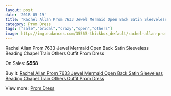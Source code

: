 ```yaml
---
layout: post
date: '2018-05-19'
title: "Rachel Allan Prom 7633 Jewel Mermaid Open Back Satin Sleeveless Beading Chapel Train Others Outfit Prom Dress"
category: Prom Dress
tags: ["sale","bridal","crazy","open","others"]
image: http://img.eudances.com/35563-thickbox_default/rachel-allan-prom-7633-jewel-mermaid-open-back-satin-sleeveless-beading-chapel-train-others-outfit-prom-dress.jpg
---
```

Rachel Allan Prom 7633 Jewel Mermaid Open Back Satin Sleeveless Beading Chapel Train Others Outfit Prom Dress

On Sales: **$558**
<a href="https://www.eudances.com/en/prom-dress/10682-rachel-allan-prom-7633-jewel-mermaid-open-back-satin-sleeveless-beading-chapel-train-others-outfit-prom-dress.html"><amp-img layout="responsive" width="600" height="600" src="//img.eudances.com/35563-thickbox_default/rachel-allan-prom-7633-jewel-mermaid-open-back-satin-sleeveless-beading-chapel-train-others-outfit-prom-dress.jpg" alt="Rachel Allan Prom 7633 Jewel Mermaid Open Back Satin Sleeveless Beading Chapel Train Others Outfit Prom Dress 0" /></a>
<a href="https://www.eudances.com/en/prom-dress/10682-rachel-allan-prom-7633-jewel-mermaid-open-back-satin-sleeveless-beading-chapel-train-others-outfit-prom-dress.html"><amp-img layout="responsive" width="600" height="600" src="//img.eudances.com/35583-thickbox_default/rachel-allan-prom-7633-jewel-mermaid-open-back-satin-sleeveless-beading-chapel-train-others-outfit-prom-dress.jpg" alt="Rachel Allan Prom 7633 Jewel Mermaid Open Back Satin Sleeveless Beading Chapel Train Others Outfit Prom Dress 1" /></a>
<a href="https://www.eudances.com/en/prom-dress/10682-rachel-allan-prom-7633-jewel-mermaid-open-back-satin-sleeveless-beading-chapel-train-others-outfit-prom-dress.html"><amp-img layout="responsive" width="600" height="600" src="//img.eudances.com/35582-thickbox_default/rachel-allan-prom-7633-jewel-mermaid-open-back-satin-sleeveless-beading-chapel-train-others-outfit-prom-dress.jpg" alt="Rachel Allan Prom 7633 Jewel Mermaid Open Back Satin Sleeveless Beading Chapel Train Others Outfit Prom Dress 2" /></a>
<a href="https://www.eudances.com/en/prom-dress/10682-rachel-allan-prom-7633-jewel-mermaid-open-back-satin-sleeveless-beading-chapel-train-others-outfit-prom-dress.html"><amp-img layout="responsive" width="600" height="600" src="//img.eudances.com/35581-thickbox_default/rachel-allan-prom-7633-jewel-mermaid-open-back-satin-sleeveless-beading-chapel-train-others-outfit-prom-dress.jpg" alt="Rachel Allan Prom 7633 Jewel Mermaid Open Back Satin Sleeveless Beading Chapel Train Others Outfit Prom Dress 3" /></a>
<a href="https://www.eudances.com/en/prom-dress/10682-rachel-allan-prom-7633-jewel-mermaid-open-back-satin-sleeveless-beading-chapel-train-others-outfit-prom-dress.html"><amp-img layout="responsive" width="600" height="600" src="//img.eudances.com/35580-thickbox_default/rachel-allan-prom-7633-jewel-mermaid-open-back-satin-sleeveless-beading-chapel-train-others-outfit-prom-dress.jpg" alt="Rachel Allan Prom 7633 Jewel Mermaid Open Back Satin Sleeveless Beading Chapel Train Others Outfit Prom Dress 4" /></a>
<a href="https://www.eudances.com/en/prom-dress/10682-rachel-allan-prom-7633-jewel-mermaid-open-back-satin-sleeveless-beading-chapel-train-others-outfit-prom-dress.html"><amp-img layout="responsive" width="600" height="600" src="//img.eudances.com/35579-thickbox_default/rachel-allan-prom-7633-jewel-mermaid-open-back-satin-sleeveless-beading-chapel-train-others-outfit-prom-dress.jpg" alt="Rachel Allan Prom 7633 Jewel Mermaid Open Back Satin Sleeveless Beading Chapel Train Others Outfit Prom Dress 5" /></a>
<a href="https://www.eudances.com/en/prom-dress/10682-rachel-allan-prom-7633-jewel-mermaid-open-back-satin-sleeveless-beading-chapel-train-others-outfit-prom-dress.html"><amp-img layout="responsive" width="600" height="600" src="//img.eudances.com/35578-thickbox_default/rachel-allan-prom-7633-jewel-mermaid-open-back-satin-sleeveless-beading-chapel-train-others-outfit-prom-dress.jpg" alt="Rachel Allan Prom 7633 Jewel Mermaid Open Back Satin Sleeveless Beading Chapel Train Others Outfit Prom Dress 6" /></a>
<a href="https://www.eudances.com/en/prom-dress/10682-rachel-allan-prom-7633-jewel-mermaid-open-back-satin-sleeveless-beading-chapel-train-others-outfit-prom-dress.html"><amp-img layout="responsive" width="600" height="600" src="//img.eudances.com/35577-thickbox_default/rachel-allan-prom-7633-jewel-mermaid-open-back-satin-sleeveless-beading-chapel-train-others-outfit-prom-dress.jpg" alt="Rachel Allan Prom 7633 Jewel Mermaid Open Back Satin Sleeveless Beading Chapel Train Others Outfit Prom Dress 7" /></a>
<a href="https://www.eudances.com/en/prom-dress/10682-rachel-allan-prom-7633-jewel-mermaid-open-back-satin-sleeveless-beading-chapel-train-others-outfit-prom-dress.html"><amp-img layout="responsive" width="600" height="600" src="//img.eudances.com/35576-thickbox_default/rachel-allan-prom-7633-jewel-mermaid-open-back-satin-sleeveless-beading-chapel-train-others-outfit-prom-dress.jpg" alt="Rachel Allan Prom 7633 Jewel Mermaid Open Back Satin Sleeveless Beading Chapel Train Others Outfit Prom Dress 8" /></a>
<a href="https://www.eudances.com/en/prom-dress/10682-rachel-allan-prom-7633-jewel-mermaid-open-back-satin-sleeveless-beading-chapel-train-others-outfit-prom-dress.html"><amp-img layout="responsive" width="600" height="600" src="//img.eudances.com/35575-thickbox_default/rachel-allan-prom-7633-jewel-mermaid-open-back-satin-sleeveless-beading-chapel-train-others-outfit-prom-dress.jpg" alt="Rachel Allan Prom 7633 Jewel Mermaid Open Back Satin Sleeveless Beading Chapel Train Others Outfit Prom Dress 9" /></a>
<a href="https://www.eudances.com/en/prom-dress/10682-rachel-allan-prom-7633-jewel-mermaid-open-back-satin-sleeveless-beading-chapel-train-others-outfit-prom-dress.html"><amp-img layout="responsive" width="600" height="600" src="//img.eudances.com/35574-thickbox_default/rachel-allan-prom-7633-jewel-mermaid-open-back-satin-sleeveless-beading-chapel-train-others-outfit-prom-dress.jpg" alt="Rachel Allan Prom 7633 Jewel Mermaid Open Back Satin Sleeveless Beading Chapel Train Others Outfit Prom Dress 10" /></a>
<a href="https://www.eudances.com/en/prom-dress/10682-rachel-allan-prom-7633-jewel-mermaid-open-back-satin-sleeveless-beading-chapel-train-others-outfit-prom-dress.html"><amp-img layout="responsive" width="600" height="600" src="//img.eudances.com/35573-thickbox_default/rachel-allan-prom-7633-jewel-mermaid-open-back-satin-sleeveless-beading-chapel-train-others-outfit-prom-dress.jpg" alt="Rachel Allan Prom 7633 Jewel Mermaid Open Back Satin Sleeveless Beading Chapel Train Others Outfit Prom Dress 11" /></a>
<a href="https://www.eudances.com/en/prom-dress/10682-rachel-allan-prom-7633-jewel-mermaid-open-back-satin-sleeveless-beading-chapel-train-others-outfit-prom-dress.html"><amp-img layout="responsive" width="600" height="600" src="//img.eudances.com/35572-thickbox_default/rachel-allan-prom-7633-jewel-mermaid-open-back-satin-sleeveless-beading-chapel-train-others-outfit-prom-dress.jpg" alt="Rachel Allan Prom 7633 Jewel Mermaid Open Back Satin Sleeveless Beading Chapel Train Others Outfit Prom Dress 12" /></a>
<a href="https://www.eudances.com/en/prom-dress/10682-rachel-allan-prom-7633-jewel-mermaid-open-back-satin-sleeveless-beading-chapel-train-others-outfit-prom-dress.html"><amp-img layout="responsive" width="600" height="600" src="//img.eudances.com/35571-thickbox_default/rachel-allan-prom-7633-jewel-mermaid-open-back-satin-sleeveless-beading-chapel-train-others-outfit-prom-dress.jpg" alt="Rachel Allan Prom 7633 Jewel Mermaid Open Back Satin Sleeveless Beading Chapel Train Others Outfit Prom Dress 13" /></a>
<a href="https://www.eudances.com/en/prom-dress/10682-rachel-allan-prom-7633-jewel-mermaid-open-back-satin-sleeveless-beading-chapel-train-others-outfit-prom-dress.html"><amp-img layout="responsive" width="600" height="600" src="//img.eudances.com/35570-thickbox_default/rachel-allan-prom-7633-jewel-mermaid-open-back-satin-sleeveless-beading-chapel-train-others-outfit-prom-dress.jpg" alt="Rachel Allan Prom 7633 Jewel Mermaid Open Back Satin Sleeveless Beading Chapel Train Others Outfit Prom Dress 14" /></a>
<a href="https://www.eudances.com/en/prom-dress/10682-rachel-allan-prom-7633-jewel-mermaid-open-back-satin-sleeveless-beading-chapel-train-others-outfit-prom-dress.html"><amp-img layout="responsive" width="600" height="600" src="//img.eudances.com/35569-thickbox_default/rachel-allan-prom-7633-jewel-mermaid-open-back-satin-sleeveless-beading-chapel-train-others-outfit-prom-dress.jpg" alt="Rachel Allan Prom 7633 Jewel Mermaid Open Back Satin Sleeveless Beading Chapel Train Others Outfit Prom Dress 15" /></a>
<a href="https://www.eudances.com/en/prom-dress/10682-rachel-allan-prom-7633-jewel-mermaid-open-back-satin-sleeveless-beading-chapel-train-others-outfit-prom-dress.html"><amp-img layout="responsive" width="600" height="600" src="//img.eudances.com/35568-thickbox_default/rachel-allan-prom-7633-jewel-mermaid-open-back-satin-sleeveless-beading-chapel-train-others-outfit-prom-dress.jpg" alt="Rachel Allan Prom 7633 Jewel Mermaid Open Back Satin Sleeveless Beading Chapel Train Others Outfit Prom Dress 16" /></a>
<a href="https://www.eudances.com/en/prom-dress/10682-rachel-allan-prom-7633-jewel-mermaid-open-back-satin-sleeveless-beading-chapel-train-others-outfit-prom-dress.html"><amp-img layout="responsive" width="600" height="600" src="//img.eudances.com/35567-thickbox_default/rachel-allan-prom-7633-jewel-mermaid-open-back-satin-sleeveless-beading-chapel-train-others-outfit-prom-dress.jpg" alt="Rachel Allan Prom 7633 Jewel Mermaid Open Back Satin Sleeveless Beading Chapel Train Others Outfit Prom Dress 17" /></a>
<a href="https://www.eudances.com/en/prom-dress/10682-rachel-allan-prom-7633-jewel-mermaid-open-back-satin-sleeveless-beading-chapel-train-others-outfit-prom-dress.html"><amp-img layout="responsive" width="600" height="600" src="//img.eudances.com/35566-thickbox_default/rachel-allan-prom-7633-jewel-mermaid-open-back-satin-sleeveless-beading-chapel-train-others-outfit-prom-dress.jpg" alt="Rachel Allan Prom 7633 Jewel Mermaid Open Back Satin Sleeveless Beading Chapel Train Others Outfit Prom Dress 18" /></a>
<a href="https://www.eudances.com/en/prom-dress/10682-rachel-allan-prom-7633-jewel-mermaid-open-back-satin-sleeveless-beading-chapel-train-others-outfit-prom-dress.html"><amp-img layout="responsive" width="600" height="600" src="//img.eudances.com/35565-thickbox_default/rachel-allan-prom-7633-jewel-mermaid-open-back-satin-sleeveless-beading-chapel-train-others-outfit-prom-dress.jpg" alt="Rachel Allan Prom 7633 Jewel Mermaid Open Back Satin Sleeveless Beading Chapel Train Others Outfit Prom Dress 19" /></a>
<a href="https://www.eudances.com/en/prom-dress/10682-rachel-allan-prom-7633-jewel-mermaid-open-back-satin-sleeveless-beading-chapel-train-others-outfit-prom-dress.html"><amp-img layout="responsive" width="600" height="600" src="//img.eudances.com/35564-thickbox_default/rachel-allan-prom-7633-jewel-mermaid-open-back-satin-sleeveless-beading-chapel-train-others-outfit-prom-dress.jpg" alt="Rachel Allan Prom 7633 Jewel Mermaid Open Back Satin Sleeveless Beading Chapel Train Others Outfit Prom Dress 20" /></a>

Buy it: [Rachel Allan Prom 7633 Jewel Mermaid Open Back Satin Sleeveless Beading Chapel Train Others Outfit Prom Dress](https://www.eudances.com/en/prom-dress/10682-rachel-allan-prom-7633-jewel-mermaid-open-back-satin-sleeveless-beading-chapel-train-others-outfit-prom-dress.html "Rachel Allan Prom 7633 Jewel Mermaid Open Back Satin Sleeveless Beading Chapel Train Others Outfit Prom Dress")

View more: [Prom Dress](https://www.eudances.com/en/165-prom-dress "Prom Dress")